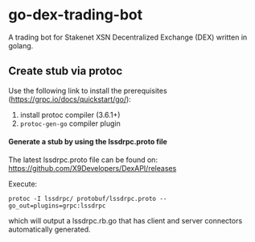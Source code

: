 # go-dex-trading-bot
A trading bot for Stakenet XSN Decentralized Exchange (DEX) written in golang.

## Create stub via protoc
Use the following link to install the prerequisites (https://grpc.io/docs/quickstart/go/):
1. install protoc compiler (3.6.1+) 
2. `protoc-gen-go` compiler plugin 

#### Generate a stub by using the lssdrpc.proto file
The latest lssdrpc.proto file can be found on: https://github.com/X9Developers/DexAPI/releases

Execute: 

`protoc -I lssdrpc/ protobuf/lssdrpc.proto --go_out=plugins=grpc:lssdrpc`

which will output a lssdrpc.rb.go that has client and server connectors automatically generated.

 


